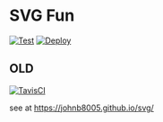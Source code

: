 # SVG Fun

[![Test](https://github.com/johnb8005/svg_ts/actions/workflows/test.yml/badge.svg)](https://github.com/johnb8005/svg_ts/actions/workflows/test.yml)
[![Deploy](https://github.com/johnb8005/svg_ts/actions/workflows/deploy.yml/badge.svg)](https://github.com/johnb8005/svg_ts/actions/workflows/deploy.yml)

## OLD

[![TavisCI](https://travis-ci.com/johnb8005/svg.svg?branch=master)](https://travis-ci.com/johnb8005/svg)

see at https://johnb8005.github.io/svg/

